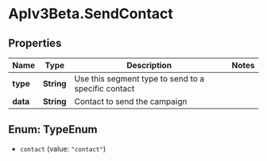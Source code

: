 # ApIv3Beta.SendContact

## Properties

Name | Type | Description | Notes
------------ | ------------- | ------------- | -------------
**type** | **String** | Use this segment type to send to a specific contact | 
**data** | **String** | Contact to send the campaign | 



## Enum: TypeEnum


* `contact` (value: `"contact"`)





